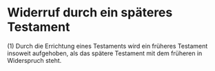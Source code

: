 # Widerruf durch ein späteres Testament

(1) Durch die Errichtung eines Testaments wird ein früheres Testament insoweit aufgehoben, als das spätere Testament mit dem früheren in Widerspruch steht.